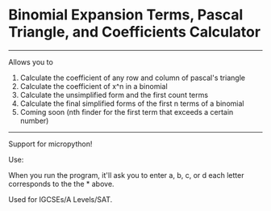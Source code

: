 # Binomial Expansion Terms, Pascal Triangle, and Coefficients Calculator


***
Allows you to 
1) Calculate the coefficient of any row and column of pascal's triangle
2) Calculate the coefficient of x^n in a binomial 
3) Calculate the unsimplified form and the first count terms 
4) Calculate the final simplified forms of the first n terms of a binomial
5) Coming soon (nth finder for the first term that exceeds a certain number)
***

Support for micropython!

Use:

When you run the program, it'll ask you to enter
a, b, c, or d
each letter corresponds to the the * above.

Used for IGCSEs/A Levels/SAT.

